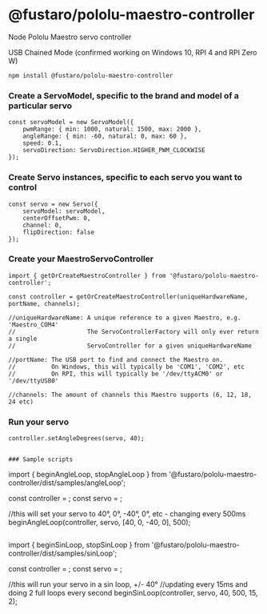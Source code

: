 # @fustaro/pololu-maestro-controller

Node Pololu Maestro servo controller

USB Chained Mode (confirmed working on Windows 10, RPI 4 and RPI Zero W)

```npm install @fustaro/pololu-maestro-controller```

### Create a ServoModel, specific to the brand and model of a particular servo

```
const servoModel = new ServoModel({
    pwmRange: { min: 1000, natural: 1500, max: 2000 },
    angleRange: { min: -60, natural: 0, max: 60 },
    speed: 0.1,
    servoDirection: ServoDirection.HIGHER_PWM_CLOCKWISE
});
```

### Create Servo instances, specific to each servo you want to control

```
const servo = new Servo({
    servoModel: servoModel,
    centerOffsetPwm: 0,
    channel: 0,
    flipDirection: false
});
```

### Create your MaestroServoController

```
import { getOrCreateMaestroController } from '@fustaro/pololu-maestro-controller';

const controller = getOrCreateMaestroController(uniqueHardwareName, portName, channels);

//uniqueHardwareName: A unique reference to a given Maestro, e.g. 'Maestro_COM4' 
//                    The ServoControllerFactory will only ever return a single
//                    ServoController for a given uniqueHardwareName

//portName: The USB port to find and connect the Maestro on. 
//          On Windows, this will typically be 'COM1', 'COM2', etc
//          On RPI, this will typically be '/dev/ttyACM0' or '/dev/ttyUSB0'

//channels: The amount of channels this Maestro supports (6, 12, 18, 24 etc)
```

### Run your servo

```
controller.setAngleDegrees(servo, 40);
```
```

### Sample scripts

```
import { beginAngleLoop, stopAngleLoop } from '@fustaro/pololu-maestro-controller/dist/samples/angleLoop';

const controller = <create your controller>;
const servo = <create your servo>;

//this will set your servo to 40°, 0°, -40°, 0°, etc - changing every 500ms
beginAngleLoop(controller, servo, [40, 0, -40, 0], 500);
```

```
import { beginSinLoop, stopSinLoop } from '@fustaro/pololu-maestro-controller/dist/samples/sinLoop';

const controller = <create your controller>;
const servo = <create your servo>;

//this will run your servo in a sin loop, +/- 40°
//updating every 15ms and doing 2 full loops every second
beginSinLoop(controller, servo, 40, 500, 15, 2);
```